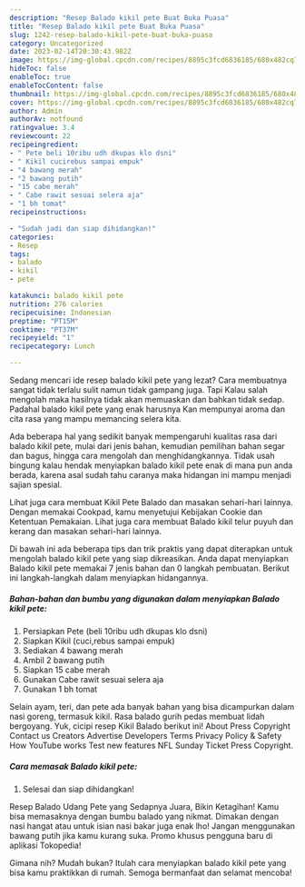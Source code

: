 ```yaml
---
description: "Resep Balado kikil pete Buat Buka Puasa"
title: "Resep Balado kikil pete Buat Buka Puasa"
slug: 1242-resep-balado-kikil-pete-buat-buka-puasa
category: Uncategorized
date: 2023-02-14T20:30:43.982Z
image: https://img-global.cpcdn.com/recipes/8895c3fcd6836185/680x482cq70/balado-kikil-pete-foto-resep-utama.jpg
hideToc: false
enableToc: true
enableTocContent: false
thumbnail: https://img-global.cpcdn.com/recipes/8895c3fcd6836185/680x482cq70/balado-kikil-pete-foto-resep-utama.jpg
cover: https://img-global.cpcdn.com/recipes/8895c3fcd6836185/680x482cq70/balado-kikil-pete-foto-resep-utama.jpg
author: Admin
authorAv: notfound
ratingvalue: 3.4
reviewcount: 22
recipeingredient:
- " Pete beli 10ribu udh dkupas klo dsni"
- " Kikil cucirebus sampai empuk"
- "4 bawang merah"
- "2 bawang putih"
- "15 cabe merah"
- " Cabe rawit sesuai selera aja"
- "1 bh tomat"
recipeinstructions:

- "Sudah jadi dan siap dihidangkan!"
categories:
- Resep
tags:
- balado
- kikil
- pete

katakunci: balado kikil pete 
nutrition: 276 calories
recipecuisine: Indonesian
preptime: "PT15M"
cooktime: "PT37M"
recipeyield: "1"
recipecategory: Lunch

---
```



Sedang mencari ide resep balado kikil pete yang lezat? Cara membuatnya sangat tidak terlalu sulit namun tidak gampang juga. Tapi Kalau salah mengolah maka hasilnya tidak akan memuaskan dan bahkan tidak sedap. Padahal balado kikil pete yang enak harusnya Kan mempunyai aroma dan cita rasa yang mampu memancing selera kita.


Ada beberapa hal yang sedikit banyak mempengaruhi kualitas rasa dari balado kikil pete, mulai dari jenis bahan, kemudian pemilihan bahan segar dan bagus, hingga cara mengolah dan menghidangkannya. Tidak usah bingung kalau hendak menyiapkan balado kikil pete enak di mana pun anda berada, karena asal sudah tahu caranya maka hidangan ini mampu menjadi sajian spesial.

Lihat juga cara membuat Kikil Pete Balado dan masakan sehari-hari lainnya. Dengan memakai Cookpad, kamu menyetujui Kebijakan Cookie dan Ketentuan Pemakaian. Lihat juga cara membuat Balado kikil telur puyuh dan kerang dan masakan sehari-hari lainnya.


Di bawah ini ada beberapa tips dan trik praktis yang dapat diterapkan untuk mengolah balado kikil pete yang siap dikreasikan. Anda dapat menyiapkan Balado kikil pete memakai 7 jenis bahan dan 0 langkah pembuatan. Berikut ini langkah-langkah dalam menyiapkan hidangannya.

<!--inarticleads1-->

##### Bahan-bahan dan bumbu yang digunakan dalam menyiapkan Balado kikil pete:

1. Persiapkan  Pete (beli 10ribu udh dkupas klo dsni)
1. Siapkan  Kikil (cuci,rebus sampai empuk)
1. Sediakan 4 bawang merah
1. Ambil 2 bawang putih
1. Siapkan 15 cabe merah
1. Gunakan  Cabe rawit sesuai selera aja
1. Gunakan 1 bh tomat


Selain ayam, teri, dan pete ada banyak bahan yang bisa dicampurkan dalam nasi goreng, termasuk kikil. Rasa balado gurih pedas membuat lidah bergoyang. Yuk, cicipi resep Kikil Balado berikut ini! About Press Copyright Contact us Creators Advertise Developers Terms Privacy Policy &amp; Safety How YouTube works Test new features NFL Sunday Ticket Press Copyright. 

<!--inarticleads2-->

##### Cara memasak Balado kikil pete:


1. Selesai dan siap dihidangkan!

Resep Balado Udang Pete yang Sedapnya Juara, Bikin Ketagihan! Kamu bisa memasaknya dengan bumbu balado yang nikmat. Dimakan dengan nasi hangat atau untuk isian nasi bakar juga enak lho! Jangan menggunakan bawang putih jika kamu kurang suka. Promo khusus pengguna baru di aplikasi Tokopedia! 

Gimana nih? Mudah bukan? Itulah cara menyiapkan balado kikil pete yang bisa kamu praktikkan di rumah. Semoga bermanfaat dan selamat mencoba!

